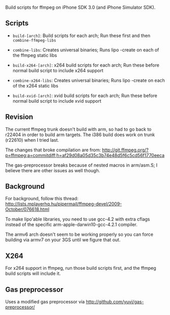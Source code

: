 Build scripts for ffmpeg on iPhone SDK 3.0 (and iPhone Simulator SDK).

## Scripts 

- `build-[arch]`: Build scripts for each arch; Run these first and then `combine-ffmpeg-libs`
- `combine-libs`: Creates universal binaries; Runs lipo -create on each of the ffmpeg static libs

- `build-x264-[arch]`: x264 build scripts for each arch; Run these before normal build script to include x264 support
- `combine-x264-libs`: Creates universal binaries; Runs lipo -create on each of the x264 static libs

- `build-xvid-[arch]`: xvid build scripts for each arch; Run these before normal build script to include xvid support


## Revision

The current ffmpeg trunk doesn't build with arm, so had to go back to r22404 in order to build arm targets. The i386 build does work on trunk (r22610) when I tried last.

The changes that broke compilation are from:
http://git.ffmpeg.org/?p=ffmpeg;a=commitdiff;h=af29d08a05d35c3b74e48d5f6c5cd56f1770eeca

The gas-preprocessor breaks because of nested macros in arm/asm.S; I believe there are other issues as well though.

## Background

For background, follow this thread:
http://lists.mplayerhq.hu/pipermail/ffmpeg-devel/2009-October/076618.html

To make lipo'able libraries, you need to use gcc-4.2 with extra cflags instead of the specific arm-apple-darwin10-gcc-4.2.1 compiler.

The armv6 arch doesn't seem to be working properly so you can force building via armv7 on your 3GS until we figure that out.

## X264

For x264 support in ffmpeg, run those build scripts first, and the ffmpeg build scripts will include it.

## Gas preprocessor

Uses a modified gas preprocessor via http://github.com/yuvi/gas-preprocessor/

